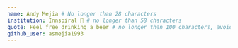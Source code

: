 ```yaml
---
name: Andy Mejia # No longer than 28 characters
institution: Innspiral 🚩 # no longer than 58 characters
quote: Feel free drinking a beer # no longer than 100 characters, avoid using quotes(") to guarantee the format remains the same.
github_user: asmejia1993
---
```

